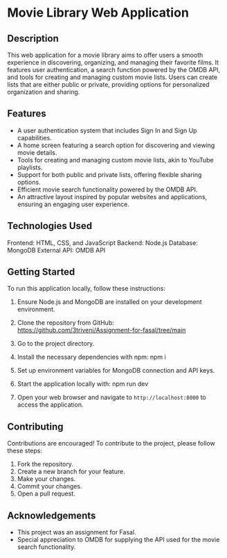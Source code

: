 # Movie Library Web Application

## Description

This web application for a movie library aims to offer users a smooth experience in discovering, organizing, and managing their favorite films. It features user authentication, a search function powered by the OMDB API, and tools for creating and managing custom movie lists. Users can create lists that are either public or private, providing options for personalized organization and sharing.

## Features

- A user authentication system that includes Sign In and Sign Up capabilities.
- A home screen featuring a search option for discovering and viewing movie details.
- Tools for creating and managing custom movie lists, akin to YouTube playlists.
- Support for both public and private lists, offering flexible sharing options.
- Efficient movie search functionality powered by the OMDB API.
- An attractive layout inspired by popular websites and applications, ensuring an engaging user experience.

## Technologies Used

Frontend: HTML, CSS, and JavaScript
Backend: Node.js
Database: MongoDB
External API: OMDB API

## Getting Started
To run this application locally, follow these instructions:

1. Ensure Node.js and MongoDB are installed on your development environment.
2. Clone the repository from GitHub: https://github.com/3triveni/Assignment-for-fasal/tree/main

3. Go to the project directory.
4. Install the necessary dependencies with npm: npm i

5. Set up environment variables for MongoDB connection and API keys.
6. Start the application locally with: npm run dev

7. Open your web browser and navigate to `http://localhost:8000` to access the application.

## Contributing

Contributions are encouraged! To contribute to the project, please follow these steps:

1. Fork the repository.
2. Create a new branch for your feature.
3. Make your changes.
4. Commit your changes.
5. Open a pull request.

## Acknowledgements

- This project was an assignment for Fasal.
- Special appreciation to OMDB for supplying the API used for the movie search functionality.

